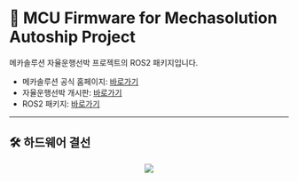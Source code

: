 # :ship: MCU Firmware for Mechasolution Autoship Project
메카솔루션 자율운행선박 프로젝트의 ROS2 패키지입니다.

* 메카솔루션 공식 홈페이지: [바로가기](https://mechasolution.com)
* 자율운행선박 개시판: [바로가기](https://cafe.naver.com/mechawiki?iframe_url=/ArticleList.nhn%3Fsearch.clubid=29397234%26search.menuid=55)
* ROS2 패키지: [바로가기](https://github.com/mechasolution/mecha_autoship_2022)
---
## :hammer_and_wrench: 하드웨어 결선

<p align="center"><img src="https://mechaimage.godohosting.com/mecha_git_image/mecha_autoship/hw_img1.png"/></p>